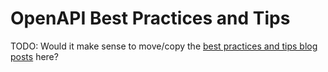 # OpenAPI Best Practices and Tips

TODO: Would it make sense to move/copy the [best practices and tips blog posts](https://www.speakeasyapi.dev/post/categories/open-api-tips) here?
